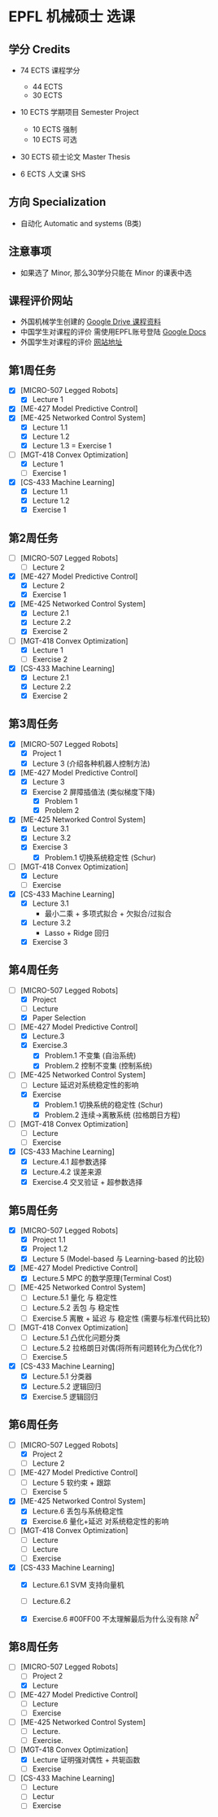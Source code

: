 # EPFL 机械硕士 选课

## 学分 Credits
- 74 ECTS 课程学分
  - 44 ECTS
  - 30 ECTS

- 10 ECTS 学期项目 Semester Project
  - 10 ECTS 强制
  - 10 ECTS 可选
- 30 ECTS 硕士论文 Master Thesis
- 6 ECTS 人文课 SHS

## 方向 Specialization
- 自动化 Automatic and systems (B类)

## 注意事项
- 如果选了 Minor, 那么30学分只能在 Minor 的课表中选

## 课程评价网站

- 外国机械学生创建的 [Google Drive 课程资料](https://drive.google.com/drive/folders/1jOFV_YgJIBesX6zJb1txcXAcfRmtZb2p)
- 中国学生对课程的评价 需使用EPFL账号登陆 [Google Docs](https://docs.google.com/spreadsheets/u/0/d/1icSqXjFrdsBWoarRNEawpNM42gwJANYs85WS8SPkfZY/htmlview?pli=1)
- 外国学生对课程的评价 [网站地址](https://www.coursefinder.ch/)



## 第1周任务
- [x] [MICRO-507 Legged Robots] 
  - [x] Lecture 1 
- [x] [ME-427 Model Predictive Control]
- [x] [ME-425 Networked Control System]
  - [x] Lecture 1.1
  - [x] Lecture 1.2
  - [x] Lecture 1.3 = Exercise 1
- [ ] [MGT-418 Convex Optimization]
  - [x] Lecture 1
  - [ ] Exercise 1
- [x] [CS-433 Machine Learning]
  - [x] Lecture 1.1
  - [x] Lecture 1.2
  - [x] Exercise 1 

## 第2周任务
- [ ] [MICRO-507 Legged Robots] 
  - [ ] Lecture 2 
- [x] [ME-427 Model Predictive Control]
  - [x] Lecture 2
  - [x] Exercise 1
- [x] [ME-425 Networked Control System]
  - [x] Lecture 2.1
  - [x] Lecture 2.2
  - [x] Exercise 2
- [ ] [MGT-418 Convex Optimization]
  - [x] Lecture 1
  - [ ] Exercise 2
- [x] [CS-433 Machine Learning]
  - [x] Lecture 2.1
  - [x] Lecture 2.2
  - [x] Exercise 2

## 第3周任务
- [x] [MICRO-507 Legged Robots] 
  - [x] Project 1
  - [x] Lecture 3 (介绍各种机器人控制方法)
- [x] [ME-427 Model Predictive Control]
  - [x] Lecture 3
  - [x] Exercise 2 屏障插值法 (类似梯度下降)
    - [x] Problem 1
    - [x] Problem 2
- [x] [ME-425 Networked Control System]
  - [x] Lecture 3.1
  - [x] Lecture 3.2
  - [x] Exercise 3
    - [x] Problem.1 切换系统稳定性 (Schur)
- [ ] [MGT-418 Convex Optimization]
  - [x] Lecture
  - [ ] Exercise
- [x] [CS-433 Machine Learning]
  - [x] Lecture 3.1
    - 最小二乘 + 多项式拟合 + 欠拟合/过拟合
  - [x] Lecture 3.2
    - Lasso + Ridge 回归
  - [x] Exercise 3

## 第4周任务
- [ ] [MICRO-507 Legged Robots] 
  - [x] Project 
  - [ ] Lecture 
  - [x] Paper Selection
- [ ] [ME-427 Model Predictive Control]
  - [x] Lecture.3
  - [x] Exercise.3 
    - [x] Problem.1 不变集 (自治系统)
    - [x] Problem.2 控制不变集 (控制系统)
- [ ] [ME-425 Networked Control System]
  - [ ] Lecture 延迟对系统稳定性的影响
  - [x] Exercise 
    - [x] Problem.1 切换系统的稳定性 (Schur)
    - [x] Problem.2 连续→离散系统 (拉格朗日方程)
- [ ] [MGT-418 Convex Optimization]
  - [ ] Lecture
  - [ ] Exercise
- [x] [CS-433 Machine Learning]
  - [x] Lecture.4.1 超参数选择
  - [x] Lecture.4.2 误差来源
  - [x] Exercise.4 交叉验证 + 超参数选择

## 第5周任务
- [x] [MICRO-507 Legged Robots] 
  - [x] Project 1.1
  - [x] Project 1.2
  - [x] Lecture 5 (Model-based 与 Learning-based 的比较)
- [x] [ME-427 Model Predictive Control]
  - [x] Lecture.5 MPC 的数学原理(Terminal Cost)
- [ ] [ME-425 Networked Control System]
  - [ ] Lecture.5.1 量化 与 稳定性
  - [ ] Lecture.5.2 丢包 与 稳定性
  - [ ] Exercise.5 离散 + 延迟 与 稳定性 (需要与标准代码比较)
- [ ] [MGT-418 Convex Optimization]
  - [ ] Lecture.5.1 凸优化问题分类
  - [ ] Lecture.5.2 拉格朗日对偶(将所有问题转化为凸优化?)
  - [ ] Exercise.5
- [x] [CS-433 Machine Learning]
  - [x] Lecture.5.1 分类器
  - [x] Lecture.5.2 逻辑回归
  - [x] Exercise.5 逻辑回归

## 第6周任务
- [ ] [MICRO-507 Legged Robots] 
  - [x] Project 2
  - [ ] Lecture 2
- [ ] [ME-427 Model Predictive Control]
  - [ ] Lecture 5 软约束 + 跟踪
  - [ ] Exercise 5
- [x] [ME-425 Networked Control System]
  - [x] Lecture.6 丢包与系统稳定性
  - [x] Exercise.6 量化+延迟 对系统稳定性的影响
- [ ] [MGT-418 Convex Optimization]
  - [ ] Lecture
  - [ ] Lecture
  - [ ] Exercise
- [x] [CS-433 Machine Learning]
  - [x] Lecture.6.1 SVM 支持向量机
  - [ ] Lecture.6.2 
  - [x] Exercise.6 #00FF00 不太理解最后为什么没有除 $N^2$


## 第8周任务
- [ ] [MICRO-507 Legged Robots] 
  - [ ] Project 2
  - [x] Lecture
- [ ] [ME-427 Model Predictive Control]
  - [ ] Lecture 
  - [ ] Exercise 
- [ ] [ME-425 Networked Control System]
  - [ ] Lecture.
  - [ ] Exercise.
- [ ] [MGT-418 Convex Optimization]
  - [x] Lecture 证明强对偶性 + 共轭函数
  - [ ] Exercise
- [ ] [CS-433 Machine Learning]
  - [ ] Lecture
  - [ ] Lectur
  - [ ] Exercise